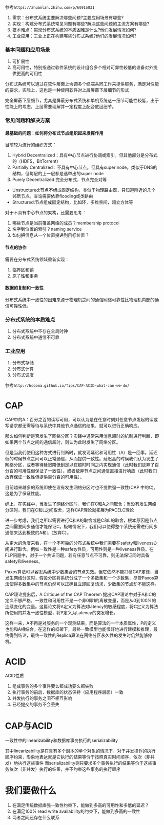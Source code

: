 参考```https://zhuanlan.zhihu.com/p/60916031```

1. 需求：分布式系统主要解决哪些问题?主要应用场景有哪些?
2. 实现：构建分布式系统常见问题有哪些?解决这些问题的主流方案有哪些?
3. 技术难点：实现分布式系统的本质困难是什么?他们发展情况如何?
4. 工业应用：工业上正在构建哪些分布式系统?他们的发展情况如何?


### 基本问题和应用场景

1. 可扩展性
2. 高可用性，特别指通过软件系统的设计组合多个相对可靠性较低的设备对外提供更高的可用性

分布式系统可以通过在软件层面上协调多个终端共同工作来提供服务，满足对性能的要求，实际上，这也是一种使用软件对上层屏蔽下层细节的形式

完全屏蔽下层细节，尤其是屏蔽分布式系统和单机系统这一细节可能性较低，出于性能上的考虑，上层需要理解并一定程度上配合底层细节。

### 常见问题和解决方案

#### 最基础的问题：如何将分布式节点组织起来发挥作用

目前较为流行的组织方式：

1. Hybrid Decentralized：具有中心节点进行协调或索引，但其他部分是分布式的（HDFS，BitTorrent）
2. Partially Centralized：不具有中心节点，但具有super node，类似于DNS的结构，但每层的上一层都是选举出的super node
3. Purely Decentralized:完全分布式，节点完全对等
+ Unstructured:节点不组成固定结构，类似于物理路由器，只知道附近的几个邻居节点。查询需要依靠flooding或类路由
+ Structured:节点组成固定结构，比如环，多维空间，超立方体等

对于不具有中心节点的架构，还需要思考：
1. 哪些节点是当前覆盖网络的成员？membership protocol
2. 名字到位置的索引？naming service
3. 如何把信息从一个位置投递到目标位置？


#### 节点的协作

需要在分布式系统领域重新实现：
1. 临界区和锁
2. 原子性和事务

#### 数据的复制和一致性

分布式系统中一致性的困难来源于物理机之间的通信网络可靠性比物理机内部的通信可靠性低。

### 分布式系统的本质难点

1. 分布式系统中不存在全局时钟
2. 分布式系统中通信不可靠

### 工业应用

1. 分布式存储
2. 分布式计算
3. 分布式调度


参考```http://hcoona.github.io/Tips/CAP-ACID-what-can-we-do/```

# CAP

CAP中的A：百分之百的读写可用，可以认为是在任意时刻对任意节点发起的读或写请求都无需等待与系统中其他节点通信的结果，就可以进行正确响应。

那么如何判断是否发生了网络分区？实践中通常采用消息超时的机制进行判断，即如果两个节点之间的通信超时，则认为此时发生了网络分区。

但是当我们使用这种方式进行判断时，就发现延迟和可用性（A）是一回事，延迟低的时候节点之间可以正常通信，从而提供一致性。延迟高的时候我们认为发生了网络分区，或者等待延迟降低到足以在超时时间之内实现通信（此时我们放弃了百分百的可用性但保证了一致性），或者放弃节点之间通信直接进行响应（此时我们放弃保证一致性但提供百分百的可用性）。

目前越来越多的系统即使在没有发生网络分区时也不提供强一致性(CAP 中的C)，这是为了保证性能。

综上，在实践中，当发生了网络分区时，我们在C和A之间取舍；当没有发生网络分区时，我们在C和L之间取舍，这样CAP理论就拓展为PACELC理论

进一步考虑，我们之所以需要进行C和A的取舍或是C和L的取舍，根本原因是节点之间需要同步通信才能保证C。极端情况下，我们可以使得整个系统无需进行同步通信来达到极致的A和L（放弃C）。

从更大的角度来看，在一个不可靠的分布式系统中我们需要在safety和liveness之间进行取舍。例如一致性是一种safety性质，可用性则是一种liveness性质。在FLP问题中，对于一个共识问题，若有任意节点不可靠，则无法保证同时具备safety和liveness。

Paxos算法可以容忍系统中少数集合的节点失效。但它依然不能打破CAP定律，当发生网络分区时，假设分区将系统分成了一个多数集和一个少数集，尽管Paxos算法使得多数集中的节点仍然可以正确且立即回复请求，少数集的节点却不能这样。

CAP理论提出后，A Critique of the CAP Theorem 提出CAP理论中对于A和C的定义不够严格，一致性和可用性不是一个非0即1的离散变量，而是从0到100%的连续变化的变量。这篇论文将A定义为算法对latency的敏感程度，将C定义为算法所使用的并发一致性模型，将P定义为Latency的突发增长。

这样一来，A不再是对服务的一个观测结果，而是算法的一个本质属性，P的定义也能和A相结合。在这样的框架下，最终一致模型也能很好地进行建模和推理，最终得到结论，最终一致性的Replica算法在网络分区永久性的发生时仍然能够停机。

# ACID

ACID性质
1. 组成事务的多个事件要么都成功要么都失败
2. 执行事务的前后，数据库的状态保持（应用程序层面）一致
3. 并发执行的事务之间不相互影响
4. 已经提交的事务不会丢失

# CAP与ACID

一致性中的linearizability和数据库事务执行的serializability

其中linearizability是在具有多个副本的单个对象的情况下，对于并发操作的执行顺序约束，形象地表达就是它执行的结果等价于按照真实时间顺序，依次（非并发）地执行这些事件
而serializability则只要求多个事务执行的结果等价于这些事务依次（非并发）执行的结果，并不约束这些事务的执行顺序

# 我们要做什么

1. 在满足传统数据库强一致性约束下，能做到多高的可用性和多低的延迟？
2. 在满足100% read write availability的约束下，能做到多高的一致性
3. 两者之间还存在什么联系



